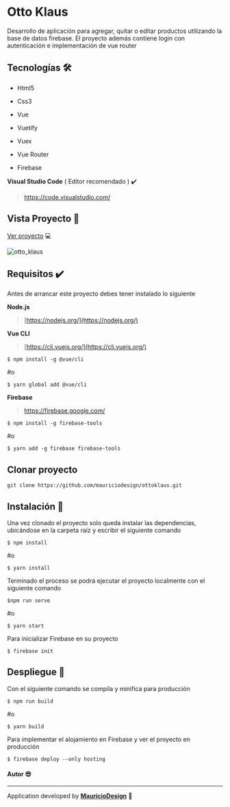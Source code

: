 # Otto Klaus

Desarrollo de aplicación para agregar, quitar o editar productos utilizando la base de datos firebase. El proyecto además contiene login con autenticación e implementación de vue router

## Tecnologías​ :hammer_and_wrench:

- Html5

- Css3

- Vue

- Vuetify

- Vuex

- Vue Router

- Firebase

  

**Visual Studio Code** ( Editor recomendado ) ✔️

> https://code.visualstudio.com/



## Vista Proyecto :tada:

[Ver proyecto](https://ottoklaus-a2f64.web.app/) 💻

![otto_klaus](https://user-images.githubusercontent.com/47857535/87260399-b5e81d00-c47f-11ea-8277-973cbe8f3ad9.png)

## Requisitos ✔️

Antes de arrancar este proyecto debes tener instalado lo siguiente

**Node.js**

> [https://nodejs.org/](https://nodejs.org/)

**Vue CLI**

> [https://cli.vuejs.org/](https://cli.vuejs.org/)

```
$ npm install -g @vue/cli
```

#o

```
$ yarn global add @vue/cli
```

**Firebase**

> https://firebase.google.com/

```
$ npm install -g firebase-tools
```

#o

```
$ yarn add -g firebase firebase-tools
```



## Clonar proyecto

```
git clone https://github.com/mauriciodesign/ottoklaus.git
```



## Instalación​ :open_file_folder:

Una vez clonado el proyecto solo queda instalar las dependencias, ubicándose en la carpeta raíz y escribir el siguiente comando

```
$ npm install
```

#o

```
$ yarn install
```



Terminado el proceso se podrá ejecutar el proyecto localmente con el siguiente comando

```
$npm run serve
```

#o

```
$ yarn start
```



Para inicializar Firebase en su proyecto

```
$ firebase init
```



## Despliegue :rocket:

Con el siguiente comando se compila y minifica para producción

```
$ npm run build
```

#o

```
$ yarn build
```



Para implementar el alojamiento en Firebase y ver el proyecto en producción

```
$ firebase deploy --only hosting
```



#### Autor :sunglasses:

------

Application developed by [**MauricioDesign**](https://github.com/mauriciodesign) 🤘​
